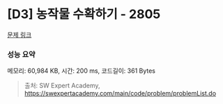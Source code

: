 # [D3] 농작물 수확하기 - 2805 

[문제 링크](https://swexpertacademy.com/main/code/problem/problemDetail.do?contestProbId=AV7GLXqKAWYDFAXB) 

### 성능 요약

메모리: 60,984 KB, 시간: 200 ms, 코드길이: 361 Bytes



> 출처: SW Expert Academy, https://swexpertacademy.com/main/code/problem/problemList.do